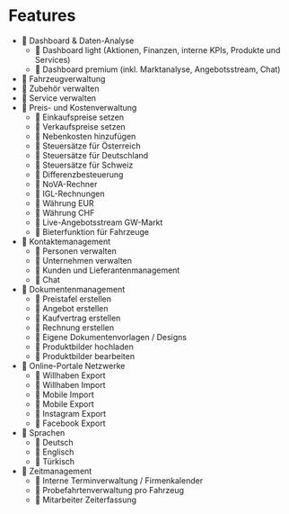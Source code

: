 # Features
- 📒 Dashboard & Daten-Analyse
  - 📒 Dashboard light (Aktionen, Finanzen, interne KPIs, Produkte und Services)
  - 📒 Dashboard premium (inkl. Marktanalyse, Angebotsstream, Chat)
- 📗 Fahrzeugverwaltung
- 📗 Zubehör verwalten
- 📗 Service verwalten
- 📒 Preis- und Kostenverwaltung
  - 📗 Einkaufspreise setzen
  - 📗 Verkaufspreise setzen
  - 📒 Nebenkosten hinzufügen
  - 📗 Steuersätze für Österreich
  - 📙 Steuersätze für Deutschland
  - 📙 Steuersätze für Schweiz
  - 📒 Differenzbesteuerung
  - 📒 NoVA-Rechner
  - 📙 IGL-Rechnungen
  - 📗 Währung EUR
  - 📙 Währung CHF
  - 📙 Live-Angebotsstream GW-Markt
  - 📙 Bieterfunktion für Fahrzeuge
- 📒 Kontaktemanagement
  - 📗 Personen verwalten
  - 📗 Unternehmen verwalten
  - 📒 Kunden und Lieferantenmanagement
  - 📒 Chat
- 📒 Dokumentenmanagement
  - 📒 Preistafel erstellen
  - 📗 Angebot erstellen
  - 📗 Kaufvertrag erstellen
  - 📗 Rechnung erstellen
  - 📙 Eigene Dokumentenvorlagen / Designs
  - 📗 Produktbilder hochladen
  - 📙 Produktbilder bearbeiten
- 📒 Online-Portale Netzwerke
  - 📒 Willhaben Export 
  - 📒 Willhaben Import
  - 📙 Mobile Import
  - 📙 Mobile Export
  - 📙 Instagram Export
  - 📙 Facebook Export
- 📗 Sprachen
  - 📗 Deutsch
  - 📗 Englisch
  - 📙 Türkisch
- 📙 Zeitmanagement
  - 📙 Interne Terminverwaltung / Firmenkalender
  - 📙 Probefahrtenverwaltung pro Fahrzeug
  - 📙 Mitarbeiter Zeiterfassung
